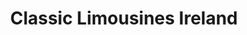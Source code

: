 ---
title: "Classic Limousines Ireland"
address: "Renagisa, Kilmaley, Ennis, Co. Clare"
tel: "+353 (0)87 937 3725"
county: "Clare"
category: "Chauffeur Services"
type: "Content"
lat: "52.844661712646484"
lng: "-8.988285064697266"
---